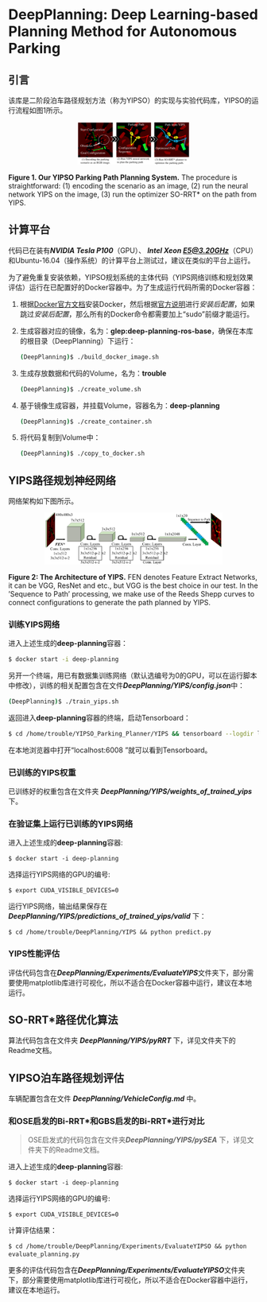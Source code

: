 # DeepPlanning: Deep Learning-based Planning Method for Autonomous Parking

## 引言

该库是二阶段泊车路径规划方法（称为YIPSO）的实现与实验代码库，YIPSO的运行流程如图1所示。

<center>
    <img src="Docs/imgs/YIPSO.png" style="zoom:22%;" title="figure"/><br>
    <p align="left"><b>Figure 1. Our YIPSO Parking Path Planning System.</b> The procedure is straightforward: (1) encoding the scenario as an image, (2) run the neural network YIPS on the image, (3) run the optimizer SO-RRT* on the path from YIPS.</p>
</center>



## 计算平台

代码已在装有***NVIDIA Tesla P100***（GPU）、 ***Intel Xeon E5@3.20GHz***（CPU）和Ubuntu-16.04（操作系统）的计算平台上测试过，建议在类似的平台上运行。

为了避免重复安装依赖，YIPSO规划系统的主体代码（YIPS网络训练和规划效果评估）运行在已配置好的Docker容器中。为了生成运行代码所需的Docker容器：

1. 根据[Docker官方文档](https://docs.docker.com/engine/install/ubuntu/)安装Docker，然后根据[官方说明](https://docs.docker.com/engine/install/linux-postinstall/)进行*安装后配置*，如果跳过*安装后配置*，那么所有的Docker命令都需要加上“sudo”前缀才能运行。

   

2. 生成容器对应的镜像，名为：**glep:deep-planning-ros-base**，确保在本库的根目录（DeepPlanning）下运行：

   ```sh
   (DeepPlanning)$ ./build_docker_image.sh
   ```

   

3. 生成存放数据和代码的Volume，名为：**trouble**

   ```sh
   (DeepPlanning)$ ./create_volume.sh
   ```

   

4. 基于镜像生成容器，并挂载Volume，容器名为：**deep-planning**

   ```sh
   (DeepPlanning)$ ./create_container.sh
   ```

   

5. 将代码复制到Volume中：

   ```sh
   (DeepPlanning)$ ./copy_to_docker.sh
   ```

   

## YIPS路径规划神经网络

网络架构如下图所示。

<center>
    <img src="Docs/imgs/YIPS.png" style="zoom:35%;" title="figure"/><br>
    <p align="left"><b>Figure 2: The Architecture of YIPS.</b> FEN denotes Feature Extract Networks, it can be VGG, ResNet and etc., but VGG is the best choice in our test. In the ’Sequence to Path’ processing, we make use of the Reeds Shepp curves to connect configurations to generate the path planned by YIPS.</p>
</center>

### 训练YIPS网络

进入上述生成的**deep-planning**容器：

```sh
$ docker start -i deep-planning
```

另开一个终端，用已有数据集训练网络（默认选编号为0的GPU，可以在运行脚本中修改），训练的相关配置包含在文件***DeepPlanning/YIPS/config.json***中：

```sh
(DeepPlanning)$ ./train_yips.sh
```

返回进入**deep-planning**容器的终端，启动Tensorboard：

```sh
$ cd /home/trouble/YIPSO_Parking_Planner/YIPS && tensorboard --logdir logs/
```

在本地浏览器中打开“localhost:6008 ”就可以看到Tensorboard。

### 已训练的YIPS权重

已训练好的权重包含在文件夹 ***DeepPlanning/YIPS/weights_of_trained_yips*** 下。

### 在验证集上运行已训练的YIPS网络

进入上述生成的**deep-planning**容器:

```shell
$ docker start -i deep-planning
```

选择运行YIPS网络的GPU的编号:

```shell
$ export CUDA_VISIBLE_DEVICES=0
```

运行YIPS网络，输出结果保存在 ***DeepPlanning/YIPS/predictions_of_trained_yips/valid*** 下：

```shell
$ cd /home/trouble/DeepPlanning/YIPS && python predict.py
```



### YIPS性能评估

评估代码包含在***DeepPlanning/Experiments/EvaluateYIPS***文件夹下，部分需要使用matplotlib库进行可视化，所以不适合在Docker容器中运行，建议在本地运行。



## SO-RRT*路径优化算法

算法代码包含在文件夹 ***DeepPlanning/YIPS/pyRRT*** 下，详见文件夹下的Readme文档。



## YIPSO泊车路径规划评估

车辆配置包含在文件 ***DeepPlanning/VehicleConfig.md*** 中。

### 和OSE启发的Bi-RRT\*和GBS启发的Bi-RRT\*进行对比

> OSE启发式的代码包含在文件夹***DeepPlanning/YIPS/pySEA*** 下，详见文件夹下的Readme文档。

进入上述生成的**deep-planning**容器:

```shell
$ docker start -i deep-planning
```

选择运行YIPS网络的GPU的编号:

```shell
$ export CUDA_VISIBLE_DEVICES=0
```

计算评估结果：

```shell
$ cd /home/trouble/DeepPlanning/Experiments/EvaluateYIPSO && python evaluate_planning.py
```

更多的评估代码包含在***DeepPlanning/Experiments/EvaluateYIPSO***文件夹下，部分需要使用matplotlib库进行可视化，所以不适合在Docker容器中运行，建议在本地运行。